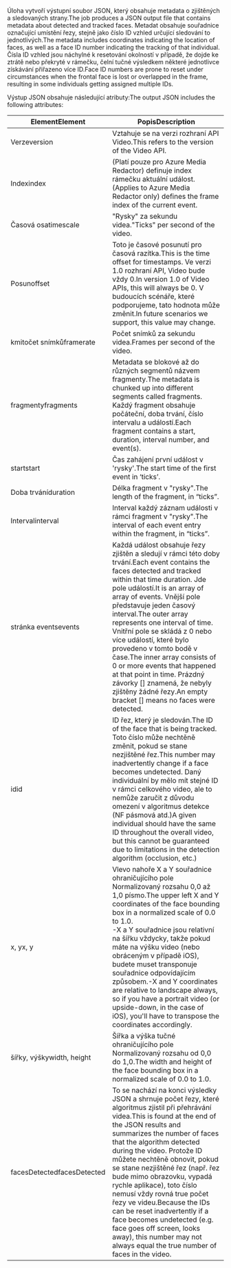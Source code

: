 <span data-ttu-id="532ab-101">Úloha vytvoří výstupní soubor JSON, který obsahuje metadata o zjištěných a sledovaných strany.</span><span class="sxs-lookup"><span data-stu-id="532ab-101">The job produces a JSON output file that contains metadata about detected and tracked faces.</span></span> <span data-ttu-id="532ab-102">Metadat obsahuje souřadnice označující umístění řezy, stejně jako číslo ID vzhled určující sledování to jednotlivých.</span><span class="sxs-lookup"><span data-stu-id="532ab-102">The metadata includes coordinates indicating the location of faces, as well as a face ID number indicating the tracking of that individual.</span></span> <span data-ttu-id="532ab-103">Čísla ID vzhled jsou náchylné k resetování okolností v případě, že dojde ke ztrátě nebo překryté v rámečku, čelní tučné výsledkem některé jednotlivce získávání přiřazeno více ID.</span><span class="sxs-lookup"><span data-stu-id="532ab-103">Face ID numbers are prone to reset under circumstances when the frontal face is lost or overlapped in the frame, resulting in some individuals getting assigned multiple IDs.</span></span>

<span data-ttu-id="532ab-104">Výstup JSON obsahuje následující atributy:</span><span class="sxs-lookup"><span data-stu-id="532ab-104">The output JSON includes the following attributes:</span></span>

| <span data-ttu-id="532ab-105">Element</span><span class="sxs-lookup"><span data-stu-id="532ab-105">Element</span></span> | <span data-ttu-id="532ab-106">Popis</span><span class="sxs-lookup"><span data-stu-id="532ab-106">Description</span></span> |
| --- | --- |
| <span data-ttu-id="532ab-107">Verze</span><span class="sxs-lookup"><span data-stu-id="532ab-107">version</span></span> |<span data-ttu-id="532ab-108">Vztahuje se na verzi rozhraní API Video.</span><span class="sxs-lookup"><span data-stu-id="532ab-108">This refers to the version of the Video API.</span></span> |
| <span data-ttu-id="532ab-109">Index</span><span class="sxs-lookup"><span data-stu-id="532ab-109">index</span></span> | <span data-ttu-id="532ab-110">(Platí pouze pro Azure Media Redactor) definuje index rámečku aktuální událost.</span><span class="sxs-lookup"><span data-stu-id="532ab-110">(Applies to Azure Media Redactor only) defines the frame index of the current event.</span></span> |
| <span data-ttu-id="532ab-111">Časová osa</span><span class="sxs-lookup"><span data-stu-id="532ab-111">timescale</span></span> |<span data-ttu-id="532ab-112">"Rysky" za sekundu videa.</span><span class="sxs-lookup"><span data-stu-id="532ab-112">"Ticks" per second of the video.</span></span> |
| <span data-ttu-id="532ab-113">Posun</span><span class="sxs-lookup"><span data-stu-id="532ab-113">offset</span></span> |<span data-ttu-id="532ab-114">Toto je časové posunutí pro časová razítka.</span><span class="sxs-lookup"><span data-stu-id="532ab-114">This is the time offset for timestamps.</span></span> <span data-ttu-id="532ab-115">Ve verzi 1.0 rozhraní API, Video bude vždy 0.</span><span class="sxs-lookup"><span data-stu-id="532ab-115">In version 1.0 of Video APIs, this will always be 0.</span></span> <span data-ttu-id="532ab-116">V budoucích scénáře, které podporujeme, tato hodnota může změnit.</span><span class="sxs-lookup"><span data-stu-id="532ab-116">In future scenarios we support, this value may change.</span></span> |
| <span data-ttu-id="532ab-117">kmitočet snímků</span><span class="sxs-lookup"><span data-stu-id="532ab-117">framerate</span></span> |<span data-ttu-id="532ab-118">Počet snímků za sekundu videa.</span><span class="sxs-lookup"><span data-stu-id="532ab-118">Frames per second of the video.</span></span> |
| <span data-ttu-id="532ab-119">fragmenty</span><span class="sxs-lookup"><span data-stu-id="532ab-119">fragments</span></span> |<span data-ttu-id="532ab-120">Metadata se blokové až do různých segmentů názvem fragmenty.</span><span class="sxs-lookup"><span data-stu-id="532ab-120">The metadata is chunked up into different segments called fragments.</span></span> <span data-ttu-id="532ab-121">Každý fragment obsahuje počáteční, doba trvání, číslo intervalu a událostí.</span><span class="sxs-lookup"><span data-stu-id="532ab-121">Each fragment contains a start, duration, interval number, and event(s).</span></span> |
| <span data-ttu-id="532ab-122">start</span><span class="sxs-lookup"><span data-stu-id="532ab-122">start</span></span> |<span data-ttu-id="532ab-123">Čas zahájení první událost v 'rysky'.</span><span class="sxs-lookup"><span data-stu-id="532ab-123">The start time of the first event in ‘ticks’.</span></span> |
| <span data-ttu-id="532ab-124">Doba trvání</span><span class="sxs-lookup"><span data-stu-id="532ab-124">duration</span></span> |<span data-ttu-id="532ab-125">Délka fragment v "rysky".</span><span class="sxs-lookup"><span data-stu-id="532ab-125">The length of the fragment, in “ticks”.</span></span> |
| <span data-ttu-id="532ab-126">Interval</span><span class="sxs-lookup"><span data-stu-id="532ab-126">interval</span></span> |<span data-ttu-id="532ab-127">Interval každý záznam události v rámci fragment v "rysky".</span><span class="sxs-lookup"><span data-stu-id="532ab-127">The interval of each event entry within the fragment, in “ticks”.</span></span> |
| <span data-ttu-id="532ab-128">stránka events</span><span class="sxs-lookup"><span data-stu-id="532ab-128">events</span></span> |<span data-ttu-id="532ab-129">Každá událost obsahuje řezy zjištěn a sledují v rámci této doby trvání.</span><span class="sxs-lookup"><span data-stu-id="532ab-129">Each event contains the faces detected and tracked within that time duration.</span></span> <span data-ttu-id="532ab-130">Jde pole událostí.</span><span class="sxs-lookup"><span data-stu-id="532ab-130">It is an array of array of events.</span></span> <span data-ttu-id="532ab-131">Vnější pole představuje jeden časový interval.</span><span class="sxs-lookup"><span data-stu-id="532ab-131">The outer array represents one interval of time.</span></span> <span data-ttu-id="532ab-132">Vnitřní pole se skládá z 0 nebo více událostí, které bylo provedeno v tomto bodě v čase.</span><span class="sxs-lookup"><span data-stu-id="532ab-132">The inner array consists of 0 or more events that happened at that point in time.</span></span> <span data-ttu-id="532ab-133">Prázdný závorky [] znamená, že nebyly zjištěny žádné řezy.</span><span class="sxs-lookup"><span data-stu-id="532ab-133">An empty bracket [] means no faces were detected.</span></span> |
| <span data-ttu-id="532ab-134">id</span><span class="sxs-lookup"><span data-stu-id="532ab-134">id</span></span> |<span data-ttu-id="532ab-135">ID řez, který je sledován.</span><span class="sxs-lookup"><span data-stu-id="532ab-135">The ID of the face that is being tracked.</span></span> <span data-ttu-id="532ab-136">Toto číslo může nechtěně změnit, pokud se stane nezjištěné řez.</span><span class="sxs-lookup"><span data-stu-id="532ab-136">This number may inadvertently change if a face becomes undetected.</span></span> <span data-ttu-id="532ab-137">Daný individuální by mělo mít stejné ID v rámci celkového video, ale to nemůže zaručit z důvodu omezení v algoritmus detekce (NF pásmová atd.)</span><span class="sxs-lookup"><span data-stu-id="532ab-137">A given individual should have the same ID throughout the overall video, but this cannot be guaranteed due to limitations in the detection algorithm (occlusion, etc.)</span></span> |
| <span data-ttu-id="532ab-138">x, y</span><span class="sxs-lookup"><span data-stu-id="532ab-138">x, y</span></span> |<span data-ttu-id="532ab-139">Vlevo nahoře X a Y souřadnice ohraničujícího pole Normalizovaný rozsahu 0,0 až 1,0 písmo.</span><span class="sxs-lookup"><span data-stu-id="532ab-139">The upper left X and Y coordinates of the face bounding box in a normalized scale of 0.0 to 1.0.</span></span> <br/><span data-ttu-id="532ab-140">-X a Y souřadnice jsou relativní na šířku vždycky, takže pokud máte na výšku video (nebo obráceným v případě iOS), budete muset transponuje souřadnice odpovídajícím způsobem.</span><span class="sxs-lookup"><span data-stu-id="532ab-140">-X and Y coordinates are relative to landscape always, so if you have a portrait video (or upside-down, in the case of iOS), you'll have to transpose the coordinates accordingly.</span></span> |
| <span data-ttu-id="532ab-141">šířky, výšky</span><span class="sxs-lookup"><span data-stu-id="532ab-141">width, height</span></span> |<span data-ttu-id="532ab-142">Šířka a výška tučné ohraničujícího pole Normalizovaný rozsahu od 0,0 do 1,0.</span><span class="sxs-lookup"><span data-stu-id="532ab-142">The width and height of the face bounding box in a normalized scale of 0.0 to 1.0.</span></span> |
| <span data-ttu-id="532ab-143">facesDetected</span><span class="sxs-lookup"><span data-stu-id="532ab-143">facesDetected</span></span> |<span data-ttu-id="532ab-144">To se nachází na konci výsledky JSON a shrnuje počet řezy, které algoritmus zjistil při přehrávání videa.</span><span class="sxs-lookup"><span data-stu-id="532ab-144">This is found at the end of the JSON results and summarizes the number of faces that the algorithm detected during the video.</span></span> <span data-ttu-id="532ab-145">Protože ID můžete nechtěně obnovit, pokud se stane nezjištěné řez (např. řez bude mimo obrazovku, vypadá rychle aplikace), toto číslo nemusí vždy rovná true počet řezy ve videu.</span><span class="sxs-lookup"><span data-stu-id="532ab-145">Because the IDs can be reset inadvertently if a face becomes undetected (e.g. face goes off screen, looks away), this number may not always equal the true number of faces in the video.</span></span> |

